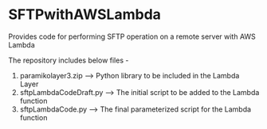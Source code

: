 # SFTPwithAWSLambda
Provides code for performing SFTP operation on a remote server with AWS Lambda

The repository includes below files -
1. paramikolayer3.zip --> Python library to be included in the Lambda Layer
2. sftpLambdaCodeDraft.py --> The initial script to be added to the Lambda function
3. sftpLambdaCode.py --> The final parameterized script for the Lambda function

